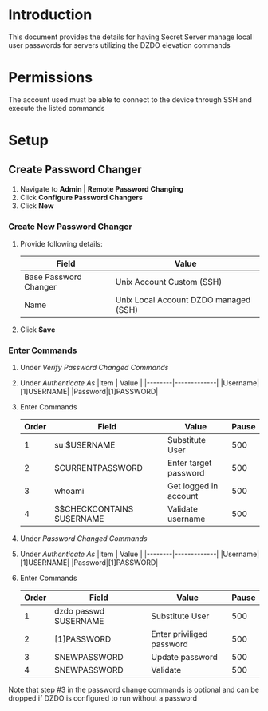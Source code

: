 # Introduction

This document provides the details for having Secret Server manage local user passwords for servers utilizing the DZDO elevation commands

# Permissions

The account used must be able to connect to the device through SSH and execute the listed commands

# Setup

## Create Password Changer

1. Navigate to **Admin | Remote Password Changing**
2. Click **Configure Password Changers**
3. Click **New**

### Create New Password Changer

1. Provide following details:

    | Field                 | Value                     |
    | --------------------- | ------------------------- |
    | Base Password Changer | Unix Account Custom (SSH) |
    | Name                  | Unix Local Account DZDO managed (SSH)          |

2. Click **Save**

### Enter Commands

1. Under _Verify Password Changed Commands_
2. Under _Authenticate As_
    |Item    | Value       |
    |--------|-------------|
    |Username|$[1]$USERNAME|
    |Password|$[1]$PASSWORD|
    
4. Enter Commands

    | Order | Field                                   | Value                     | Pause |
    | ----- | --------------------------------------- | ------------------------- | ----- |
    | 1     | su $USERNAME                            | Substitute User           | 500   |
    | 2     | $CURRENTPASSWORD                        | Enter target password     | 500   |
    | 3     | whoami                                  | Get logged in account     | 500   |
    | 4     | $$CHECKCONTAINS $USERNAME               | Validate username         | 500   |

3. Under _Password Changed Commands_
2. Under _Authenticate As_
    |Item    | Value       |
    |--------|-------------|
    |Username|$[1]$USERNAME|
    |Password|$[1]$PASSWORD|
    
4. Enter Commands

    | Order | Field                                 | Value                     | Pause |
    | ----- | ------------------------------------- | ------------------------- | ----- |
    | 1     | dzdo passwd $USERNAME                 | Substitute User           | 500   |
    | 2     | $[1]$PASSWORD                         | Enter priviliged password | 500   |
    | 3     | $NEWPASSWORD                          | Update password           | 500   |
   	| 4     | $NEWPASSWORD                          | Validate                  | 500   |

Note that step #3 in the password change commands is optional and can be dropped if DZDO is configured to run without a password
